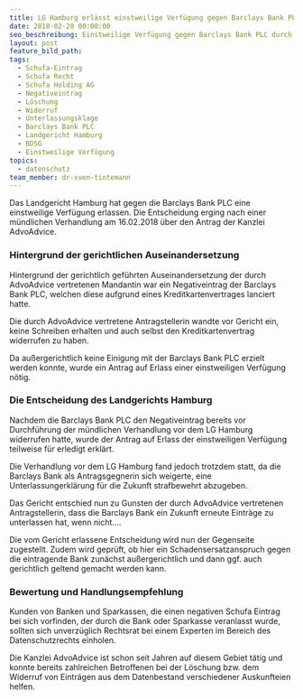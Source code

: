 ```yaml
---
title: LG Hamburg erlässt einstweilige Verfügung gegen Barclays Bank PLC
date: 2018-02-20 00:00:00
seo_beschreibung: Einstweilige Verfügung gegen Barclays Bank PLC durch LG Hamburg erlassen
layout: post
feature_bild_path:
tags:
  - Schufa-Eintrag
  - Schufa Recht
  - Schufa Holding AG
  - Negativeintrag
  - Löschung
  - Widerruf
  - Unterlassungsklage
  - Barclays Bank PLC
  - Landgericht Hamburg
  - BDSG
  - Einstweilige Verfügung
topics:
  - datenschutz
team_member: dr-sven-tintemann
---
```


Das Landgericht Hamburg hat gegen die Barclays Bank PLC eine einstweilige Verf&uuml;gung erlassen. Die Entscheidung erging nach einer m&uuml;ndlichen Verhandlung am 16.02.2018 &uuml;ber den Antrag der Kanzlei AdvoAdvice.

### Hintergrund der gerichtlichen Auseinandersetzung

Hintergrund der gerichtlich gef&uuml;hrten Auseinandersetzung der durch AdvoAdvice vertretenen Mandantin war ein Negativeintrag der Barclays Bank PLC, welchen diese aufgrund eines Kreditkartenvertrages lanciert hatte.

Die durch AdvoAdvice vertretene Antragstellerin wandte vor Gericht ein, keine Schreiben erhalten und auch selbst den Kreditkartenvertrag widerrufen zu haben.

Da au&szlig;ergerichtlich keine Einigung mit der Barclays Bank PLC erzielt werden konnte, wurde ein Antrag auf Erlass einer einstweiligen Verf&uuml;gung n&ouml;tig.

### Die Entscheidung des Landgerichts Hamburg

Nachdem die Barclays Bank PLC den Negativeintrag bereits vor Durchf&uuml;hrung der m&uuml;ndlichen Verhandlung vor dem LG Hamburg widerrufen hatte, wurde der Antrag auf Erlass der einstweiligen Verf&uuml;gung teilweise f&uuml;r erledigt erkl&auml;rt.

Die Verhandlung vor dem LG Hamburg fand jedoch trotzdem statt, da die Barclays Bank als Antragsgegnerin sich weigerte, eine Unterlassungerkl&auml;rung f&uuml;r die Zukunft strafbewehrt abzugeben.

Das Gericht entschied nun zu Gunsten der durch AdvoAdvice vertretenen Antragstellerin, dass die Barclays Bank ein Zukunft erneute Eintr&auml;ge zu unterlassen hat, wenn nicht....

Die vom Gericht erlassene Entscheidung wird nun der Gegenseite zugestellt. Zudem wird gepr&uuml;ft, ob hier ein Schadensersatzanspruch gegen die eintragende Bank zun&auml;chst au&szlig;ergerichtlich und dann ggf. auch gerichtlich geltend gemacht werden kann.

### Bewertung und Handlungsempfehlung

Kunden von Banken und Sparkassen, die einen negativen Schufa Eintrag bei sich vorfinden, der durch die Bank oder Sparkasse veranlasst wurde, sollten sich unverz&uuml;glich Rechtsrat bei einem Experten im Bereich des Datenschutzrechts einholen.

Die Kanzlei AdvoAdvice ist schon seit Jahren auf diesem Gebiet t&auml;tig und konnte bereits zahlreichen Betroffenen bei der L&ouml;schung bzw. dem Widerruf von Eintr&auml;gen aus dem Datenbestand verschiedener Auskunfteien helfen.

&nbsp;